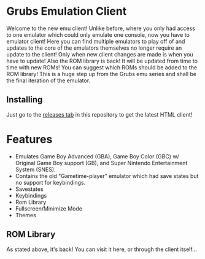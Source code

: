 # Grubs Emulation Client
Welcome to the new emu client! Unlike before, where you only had access to one emulator which could only emulate one console, now you have to emulator client! Here you can find multiple emulators to play off of and updates to the core of the emulators themselves no longer require an update to the client! Only when new client changes are made is when you have to update! Also the ROM library is back! It will be updated from time to time with new ROMs! You can suggest which ROMs should be added to the ROM library! This is a huge step up from the Grubs emu series and shall be the final iteration of the emulator.

## Installing
Just go to the [releases tab](https://github.com/Consumedgrub2/Emu_Client/releases/latest) in this repository to get the latest HTML client!

# Features
- Emulates Game Boy Advanced (GBA), Game Boy Color (GBC) w/ Original Game Boy support (GB), and Super Nintendo Entertainment System (SNES).
- Contains the old "Gametime-player" emulator which had save states but no support for keybindings.
- Savestates
- Keybindings
- Rom Library
- Fullscreen/Minimize Mode
- Themes


## ROM Library
As stated above, it's back! You can visit it here, or through the client itself...
